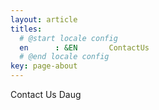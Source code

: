 ```yaml
---
layout: article
titles:
  # @start locale config
  en      : &EN       ContactUs
  # @end locale config
key: page-about
---
```


Contact Us Daug
